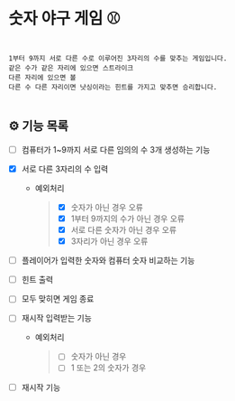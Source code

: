 # 숫자 야구 게임 ⚾

<pre>
<code>
1부터 9까지 서로 다른 수로 이루어진 3자리의 수를 맞추는 게임입니다.
같은 수가 같은 자리에 있으면 스트라이크
다른 자리에 있으면 볼
다른 수 다른 자리이면 낫싱이라는 힌트를 가지고 맞추면 승리합니다.
</code>
</pre>

## ⚙ 기능 목록

- [ ] 컴퓨터가 1~9까지 서로 다른 임의의 수 3개 생성하는 기능

- [x] 서로 다른 3자리의 수 입력

  - 예외처리
    > - [x] 숫자가 아닌 경우 오류
    > - [x] 1부터 9까지의 수가 아닌 경우 오류
    > - [x] 서로 다른 숫자가 아닌 경우 오류
    > - [x] 3자리가 아닌 경우 오류

- [ ] 플레이어가 입력한 숫자와 컴퓨터 숫자 비교하는 기능

- [ ] 힌트 출력

- [ ] 모두 맞히면 게임 종료

- [ ] 재시작 입력받는 기능

  - 예외처리
    > - [ ] 숫자가 아닌 경우
    > - [ ] 1 또는 2의 숫자가 경우

- [ ] 재시작 기능
